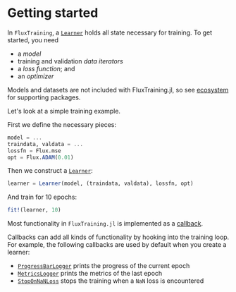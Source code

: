 # Getting started

In `FluxTraining`, a [`Learner`](#) holds all state necessary for training. To get started, you need
- a *model*
- training and validation *data iterators*
- a *loss function*; and
- an *optimizer*

Models and datasets are not included with FluxTraining.jl, so see [ecosystem](ecosystem.md) for supporting packages.

Let's look at a simple training example.

First we define the necessary pieces:

```julia
model = ...
traindata, valdata = ...
lossfn = Flux.mse
opt = Flux.ADAM(0.01)
```

Then we construct a [`Learner`](#):

```julia
learner = Learner(model, (traindata, valdata), lossfn, opt)
```

And train for 10 epochs:

```julia
fit!(learner, 10)
```

Most functionality in `FluxTraining.jl` is implemented as a [callback](../extending/extend_callbacks.md).

Callbacks can add all kinds of functionality by hooking into the training loop. For example, the following callbacks are used by default when you create a learner:

- [`ProgressBarLogger`](#) prints the progress of the current epoch
- [`MetricsLogger`](#) prints the metrics of the last epoch
- [`StopOnNaNLoss`](#) stops the training when a `NaN` loss is encountered

